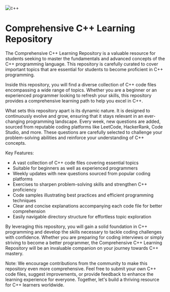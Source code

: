 ![c++](https://github.com/Shreyansh-saagar/Comprehensive_CPP_Learning/assets/92909979/f3211d03-ad6b-4e09-b8df-9c73181a213e)


# Comprehensive C++ Learning Repository

The Comprehensive C++ Learning Repository is a valuable resource for students seeking to master the fundamentals and advanced concepts of the C++ programming language. This repository is carefully curated to cover important topics that are essential for students to become proficient in C++ programming.

Inside this repository, you will find a diverse collection of C++ code files encompassing a wide range of topics. Whether you are a beginner or an experienced programmer looking to refresh your skills, this repository provides a comprehensive learning path to help you excel in C++.

What sets this repository apart is its dynamic nature. It is designed to continuously evolve and grow, ensuring that it stays relevant in an ever-changing programming landscape. Every week, new questions are added, sourced from reputable coding platforms like LeetCode, HackerRank, Code Studio, and more. These questions are carefully selected to challenge your problem-solving abilities and reinforce your understanding of C++ concepts.

Key Features:
- A vast collection of C++ code files covering essential topics
- Suitable for beginners as well as experienced programmers
- Weekly updates with new questions sourced from popular coding platforms
- Exercises to sharpen problem-solving skills and strengthen C++ proficiency
- Code samples illustrating best practices and efficient programming techniques
- Clear and concise explanations accompanying each code file for better comprehension
- Easily navigable directory structure for effortless topic exploration

By leveraging this repository, you will gain a solid foundation in C++ programming and develop the skills necessary to tackle coding challenges with confidence. Whether you are preparing for coding interviews or simply striving to become a better programmer, the Comprehensive C++ Learning Repository will be an invaluable companion on your journey towards C++ mastery.

Note: We encourage contributions from the community to make this repository even more comprehensive. Feel free to submit your own C++ code files, suggest improvements, or provide feedback to enhance the learning experience for everyone. Together, let's build a thriving resource for C++ learners worldwide.
